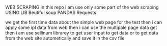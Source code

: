 WEB SCRAPING 
in this repo i am use only some part of the web scraping 
USING LIB
Beutiful soup
PANDAS
Requests

we get the first time data about the simple web page for the test
then i can apply some ipl data from web 
then i can use the multipale page data get 
then i am use sellinum librarey to get user input to get data or to get data from the web site autometically and save it in the csv file
